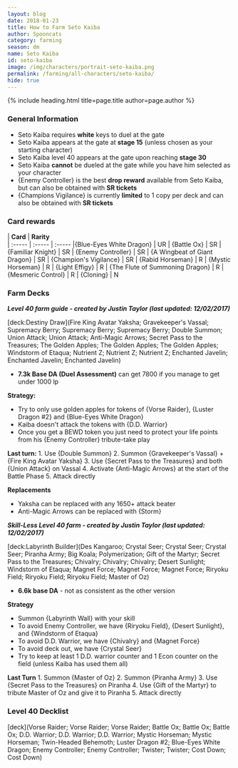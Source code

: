 ```yaml
---
layout: blog
date: 2018-01-23
title: How to Farm Seto Kaiba
author: Spooncats
category: farming
season: dm
name: Seto Kaiba
id: seto-kaiba
image: /img/characters/portrait-seto-kaiba.png
permalink: /farming/all-characters/seto-kaiba/
hide: true
---
```


{% include heading.html title=page.title author=page.author %}

### General Information
* Seto Kaiba requires **white** keys to duel at the gate
* Seto Kaiba appears at the gate at **stage 15** (unless chosen as your starting character)
* Seto Kaiba level 40 appears at the gate upon reaching **stage 30**
* Seto Kaiba **cannot** be dueled at the gate while you have him selected as your character
* {Enemy Controller} is the best **drop reward** available from Seto Kaiba, but can also be obtained with **SR tickets**
* {Champions Vigilance} is currently **limited** to 1 copy per deck and can also be obtained with **SR tickets**
 
### Card rewards

| **Card** |  **Rarity**  
| :----- | :----- | :----- 
|{Blue-Eyes White Dragon} | UR
| {Battle Ox} | SR
| {Familiar Knight} | SR
| {Enemy Controller} | SR
| {A Wingbeat of Giant Dragon} | SR
| {Champion's Vigilance} | SR
| {Rabid Horseman} | R
| {Mystic Horseman} | R
| {Light Effigy} | R
| {The Flute of Summoning Dragon} | R
| {Mesmeric Control} | R
| {Cloning} | N


### Farm Decks
***Level 40 farm guide - created by Justin Taylor (last updated: 12/02/2017)***

[deck:Destiny Draw](Fire King Avatar Yaksha; Gravekeeper's Vassal; Supremacy Berry; Supremacy Berry; Supremacy Berry; Double Summon; Union Attack; Union Attack; Anti-Magic Arrows; Secret Pass to the Treasures; The Golden Apples; The Golden Apples; The Golden Apples; Windstorm of Etaqua; Nutrient Z; Nutrient Z; Nutrient Z; Enchanted Javelin; Enchanted Javelin; Enchanted Javelin)

* **7.3k Base DA (Duel Assessment)** can get 7800 if you manage to get under 1000 lp

**Strategy:**
* Try to only use golden apples for tokens of {Vorse Raider}, {Luster Dragon #2} and {Blue-Eyes White Dragon}
* Kaiba doesn't attack the tokens with {D.D. Warrior}
* Once you get a BEWD token you just need to protect your life points from his {Enemy Controller} tribute-take play

**Last turn:** 
		1. Use {Double Summon}
		2. Summon {Gravekeeper's Vassal} + {Fire King Avatar Yaksha}
		3. Use {Secret Pass to the Treasures} and both {Union Attack} on Vassal 
		4. Activate {Anti-Magic Arrows} at the start of the Battle Phase
		5. Attack directly 
	
**Replacements**
* Yaksha can be replaced with any 1650+ attack beater 
* Anti-Magic Arrows can be replaced with {Storm}

***Skill-Less Level 40 farm - created by Justin Taylor (last updated: 12/02/2017)***

[deck:Labyrinth Builder](Des Kangaroo; Crystal Seer; Crystal Seer; Crystal Seer; Piranha Army; Big Koala; Polymerization; Gift of the Martyr; Secret Pass to the Treasures; Chivalry; Chivalry; Chivalry; Desert Sunlight; Windstorm of Etaqua; Magnet Force; Magnet Force; Magnet Force; Riryoku Field; Riryoku Field; Riryoku Field; Master of Oz)

- **6.6k base DA** - not as consistent as the other version

**Strategy**
* Summon {Labyrinth Wall} with your skill
* To avoid Enemy Controller, we have {Riryoku Field}, {Desert Sunlight}, and {Windstorm of Etaqua}
* To avoid D.D. Warrior, we have {Chivalry} and {Magnet Force}
* To avoid deck out, we have {Crystal Seer}
* Try to keep at least 1 D.D. warrior counter and 1 Econ counter on the field (unless Kaiba has used them all)

**Last Turn** 
	1. Summon {Master of Oz}
	2. Summon {Piranha Army} 
	3. Use {Secret Pass to the Treasures}  on Piranha
	4. Use {Gift of the Martyr} to tribute Master of Oz and give it to Piranha
	5. Attack directly
 
### Level 40 Decklist

[deck](Vorse Raider; Vorse Raider; Vorse Raider; Battle Ox; Battle Ox; Battle Ox; D.D. Warrior; D.D. Warrior; D.D. Warrior; Mystic Horseman; Mystic Horseman; Twin-Headed Behemoth; Luster Dragon #2; Blue-Eyes White Dragon; Enemy Controller; Enemy Controller; Twister; Twister; Cost Down; Cost Down)
